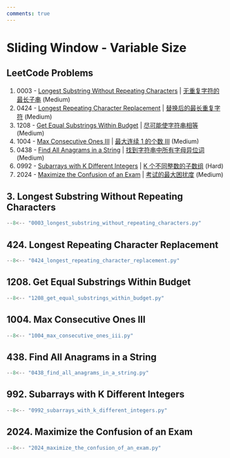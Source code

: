 ```yaml
---
comments: true
---
```


# Sliding Window - Variable Size

## LeetCode Problems

1. 0003 - [Longest Substring Without Repeating Characters](https://leetcode.com/problems/longest-substring-without-repeating-characters/) | [无重复字符的最长子串](https://leetcode.cn/problems/longest-substring-without-repeating-characters/) (Medium)
2. 0424 - [Longest Repeating Character Replacement](https://leetcode.com/problems/longest-repeating-character-replacement/) | [替换后的最长重复字符](https://leetcode.cn/problems/longest-repeating-character-replacement/) (Medium)
3. 1208 - [Get Equal Substrings Within Budget](https://leetcode.com/problems/get-equal-substrings-within-budget/) | [尽可能使字符串相等](https://leetcode.cn/problems/get-equal-substrings-within-budget/) (Medium)
4. 1004 - [Max Consecutive Ones III](https://leetcode.com/problems/max-consecutive-ones-iii/) | [最大连续 1 的个数 III](https://leetcode.cn/problems/max-consecutive-ones-iii/) (Medium)
5. 0438 - [Find All Anagrams in a String](https://leetcode.com/problems/find-all-anagrams-in-a-string/) | [找到字符串中所有字母异位词](https://leetcode.cn/problems/find-all-anagrams-in-a-string/) (Medium)
6. 0992 - [Subarrays with K Different Integers](https://leetcode.com/problems/subarrays-with-k-different-integers/) | [K 个不同整数的子数组](https://leetcode.cn/problems/subarrays-with-k-different-integers/) (Hard)
7. 2024 - [Maximize the Confusion of an Exam](https://leetcode.com/problems/maximize-the-confusion-of-an-exam/) | [考试的最大困扰度](https://leetcode.cn/problems/maximize-the-confusion-of-an-exam/) (Medium)

## 3. Longest Substring Without Repeating Characters

```python
--8<-- "0003_longest_substring_without_repeating_characters.py"
```

## 424. Longest Repeating Character Replacement

```python
--8<-- "0424_longest_repeating_character_replacement.py"
```

## 1208. Get Equal Substrings Within Budget

```python
--8<-- "1208_get_equal_substrings_within_budget.py"
```

## 1004. Max Consecutive Ones III

```python
--8<-- "1004_max_consecutive_ones_iii.py"
```

## 438. Find All Anagrams in a String

```python
--8<-- "0438_find_all_anagrams_in_a_string.py"
```

## 992. Subarrays with K Different Integers

```python
--8<-- "0992_subarrays_with_k_different_integers.py"
```

## 2024. Maximize the Confusion of an Exam

```python
--8<-- "2024_maximize_the_confusion_of_an_exam.py"
```
